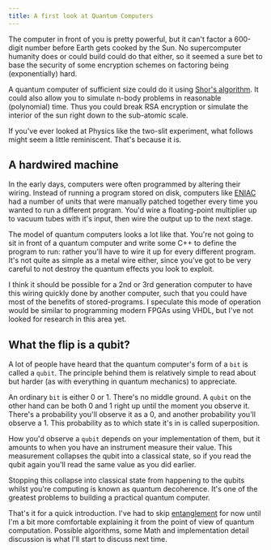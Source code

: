 ```yaml
---
title: A first look at Quantum Computers
---
```

The computer in front of you is pretty powerful, but it can't factor a 600-digit number before Earth gets cooked by the Sun. No supercomputer humanity does or could build could do that either, so it seemed a sure bet to base the security of some encryption schemes on factoring being (exponentially) hard.
<!--more-->

A quantum computer of sufficient size could do it using [Shor's algorithm](http://en.wikipedia.org/wiki/Shor%27s_algorithm). It could also allow you to simulate n-body problems in reasonable (polynomial) time. Thus you could break RSA encryption or simulate the interior of the sun right down to the sub-atomic scale.

If you've ever looked at Physics like the two-slit experiment, what follows might seem a little reminiscent. That's because it is.

## A hardwired machine
In the early days, computers were often programmed by altering their wiring. Instead of running a program stored on disk, computers like [ENIAC](http://en.wikipedia.org/wiki/ENIAC) had a number of units that were manually patched together every time you wanted to run a different program. You'd wire a floating-point multiplier up to vacuum tubes with it's input, then wire the output up to the next stage.

The model of quantum computers looks a lot like that. You're not going to sit in front of a quantum computer and write some C++ to define the program to run: rather you'll have to wire it up for every different program. It's not quite as simple as a metal wire either, since you've got to be very careful to not destroy the quantum effects you look to exploit.

I think it should be possible for a 2nd or 3rd generation computer to have this wiring quickly done by another computer, such that you could have most of the benefits of stored-programs. I speculate this mode of operation would be similar to programming modern FPGAs using VHDL, but I've not looked for research in this area yet.

## What the flip is a qubit?
A lot of people have heard that the quantum computer's form of a `bit` is called a `qubit`. The principle behind them is relatively simple to read about but harder (as with everything in quantum mechanics) to appreciate.

An ordinary `bit` is either 0 or 1. There's no middle ground. A `qubit` on the other hand can be both 0 and 1 right up until the moment you observe it. There's a probability you'll observe it as a 0, and another probability you'll observe a 1. This probability as to which state it's in is called superposition.

How you'd observe a `qubit` depends on your implementation of them, but it amounts to when you have an instrument measure their value. This measurement collapses the qubit into a classical state, so if you read the qubit again you'll read the same value as you did earlier.

Stopping this collapse into classical state from happening to the qubits whilst you're computing is known as quantum decoherence. It's one of the greatest problems to building a practical quantum computer.

That's it for a quick introduction. I've had to skip [entanglement](http://en.wikipedia.org/wiki/Quantum_entanglement) for now until I'm a bit more comfortable explaining it from the point of view of quantum computation. Possible algorithms, some Math and implementation detail discussion is what I'll start to discuss next time.
